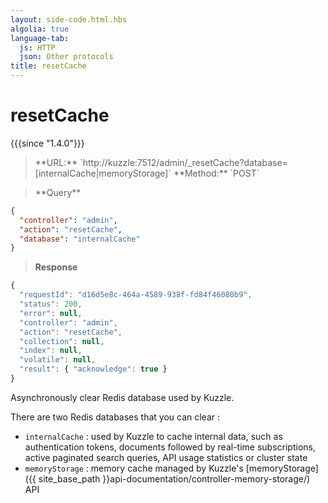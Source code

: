 ```yaml
---
layout: side-code.html.hbs
algolia: true
language-tab:
  js: HTTP
  json: Other protocols
title: resetCache
---
```


# resetCache

{{{since "1.4.0"}}}


<blockquote class="js">
<p>
**URL:** `http://kuzzle:7512/admin/_resetCache?database=[internalCache|memoryStorage]`  
**Method:** `POST`
</p>
</blockquote>

<blockquote class="json">
<p>
**Query**
</p>
</blockquote>


```json
{
  "controller": "admin",
  "action": "resetCache",
  "database": "internalCache"
}
```

>**Response**

```javascript
{
  "requestId": "d16d5e8c-464a-4589-938f-fd84f46080b9",
  "status": 200,
  "error": null,
  "controller": "admin",
  "action": "resetCache",
  "collection": null,
  "index": null,
  "volatile": null,
  "result": { "acknowledge": true }
}
```

Asynchronously clear Redis database used by Kuzzle.  

There are two Redis databases that you can clear :
 - `internalCache` : used by Kuzzle to cache internal data, such as authentication tokens, documents followed by real-time subscriptions, active paginated search queries, API usage statistics or cluster state
 - `memoryStorage` : memory cache managed by Kuzzle's [memoryStorage]({{ site_base_path }}api-documentation/controller-memory-storage/) API
